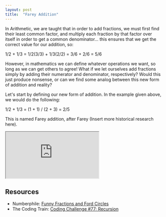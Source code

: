 ```yaml
---
layout: post
title:  "Farey Addition"
---
```


In Arithmetic, we are taught that in order to add fractions, we must first find their least common factor, and multiply each fraction by that factor over itself in order to get a common denominator... this ensures that we get the correct value for our addition, so:

1/2 + 1/3 = 1/2(3/3) + 1/3(2/2) = 3/6 + 2/6 = 5/6

However, in mathematics we can define whatever operations we want, so long as we can get others to agree! What if we let ourselves add fractions simply by adding their numerator and denominator, respectively? Would this just produce nonsense, or can we find some analog between this new form of addition and reality?

Let's start by defining our new form of addition. In the example given above, we would do the following:

1/2 + 1/3 = (1 + 1) / (2 + 3) = 2/5

This is named Farey addition, after Farey (Insert more historical research here).

<iframe src="https://www.christopherchiles.com/ford_circles"></iframe>

## Resources

* Numberphile: [Funny Fractions and Ford Circles](https://www.youtube.com/watch?v=0hlvhQZIOQw)
* The Coding Train: [Coding Challenge #77: Recursion](https://www.youtube.com/watch?v=jPsZwrV9ld0)
